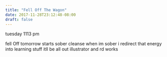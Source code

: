 ```yaml
---
title: "Fell Off The Wagon"
date: 2017-11-28T23:12:48-08:00
draft: false
---
```


tuesday 1113 pm

fell Off
tomorrow starts sober cleanse
when im sober
i redirect that energy into learning stuff
itll be all out illustrator and rd works
